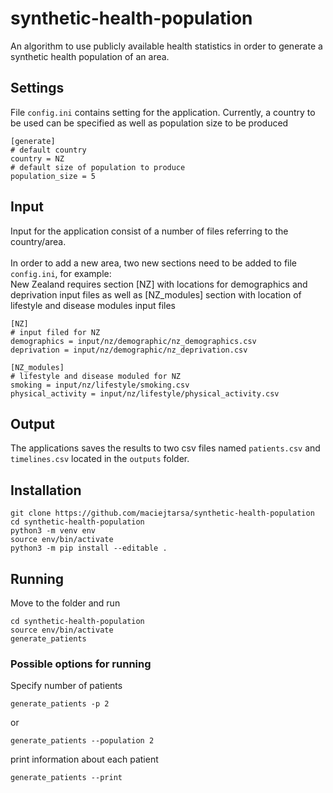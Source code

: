 # synthetic-health-population
An algorithm to use publicly available health statistics in order to generate a synthetic health population of an area.
## Settings
File `config.ini` contains setting for the application. Currently, a country to be used can be specified as well as population size to be produced
```
[generate]
# default country
country = NZ
# default size of population to produce
population_size = 5
```

## Input
Input for the application consist of a number of files referring to the country/area.<br><br>
In order to add a new area, two new sections need to be added to file `config.ini`, for example:<br>
New Zealand requires section [NZ] with locations for demographics and deprivation input files as well as [NZ_modules] section with location of lifestyle and disease modules input files
```
[NZ]
# input filed for NZ
demographics = input/nz/demographic/nz_demographics.csv
deprivation = input/nz/demographic/nz_deprivation.csv

[NZ_modules]
# lifestyle and disease moduled for NZ
smoking = input/nz/lifestyle/smoking.csv
physical_activity = input/nz/lifestyle/physical_activity.csv
```
## Output
The applications saves the results to two csv files named `patients.csv` and `timelines.csv` located in the `outputs` folder.

## Installation
```
git clone https://github.com/maciejtarsa/synthetic-health-population
cd synthetic-health-population
python3 -m venv env
source env/bin/activate
python3 -m pip install --editable .
```
## Running
Move to the folder and run
```
cd synthetic-health-population
source env/bin/activate
generate_patients
```
### Possible options for running
Specify number of patients
```
generate_patients -p 2
```
or
```
generate_patients --population 2
```
print information about each patient
```
generate_patients --print
```
